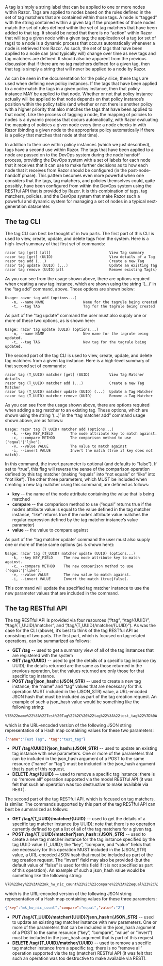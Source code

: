 A tag is simply a string label that can be applied to one or more nodes within Razor.  Tags are applied to nodes based on the rules defined in the set of tag matchers that are contained within those tags.  A node is “tagged” with the string contained within a given tag if the properties of those nodes match the set of rules defined within the set of tag matchers that have been added to that tag.  It should be noted that there is no “action” within Razor that will tag a given node with a given tag; the application of a tag (or set of tags) to a node is a dynamic process that occurs automatically whenever a node is retrieved from Razor.  As such, the set of tags that have been applied to a node can (and typically will) change over time as new tags and tag matchers are defined.  It should also be apparent from the previous discussion that if there are no tag matchers defined for a given tag, then that tag is simply a string that will never be applied to a node by Razor.

As can be seen in the documentation for the policy slice, these tags are used when defining new policy instances.  If the tags that have been applied to a node match the tags in a given policy instance, then that policy instance MAY be applied to that node.  Whether or not that policy instance actually will be applied to that node depends on that policy instance’s position within the policy table (and whether or not there is another policy with a higher priority that also matches the tags that have been applied to that node).  Like the process of tagging a node, the mapping of policies to nodes is a dynamic process that occurs automatically, with Razor evaluating the mapping of policies a given node every time a node checks in with Razor (binding a given node to the appropriate policy automatically if there is a policy that matches that node at that time).

In addition to their use within policy instances (which we just described), tags have a second use within Razor.  The tags that have been applied to a node are passed on to the DevOps system during the node handoff process, providing the DevOps system with a set of labels for each node that it receives that it can use to make further decisions as to how each node that it receives from Razor should be configured (in the post-node-handoff phase).  This pattern becomes even more powerful when one considers that the tags, tag matchers, and policies themselves could, quite possibly, have been configured from within the DevOps system using the RESTful API that is provided by Razor.  It is this combination of tags, tag matchers, policies, and the DevOps system that make Razor such a powerful and dynamic system for managing a set of nodes in a typical next-generation datacenter.

## The tag CLI

The tag CLI can best be thought of in two parts.  The first part of this CLI is used to view, create, update, and delete tags from the system.  Here is a high-level summary of that first set of commands:
```
razor tag [get] [all]                           View Tag summary
razor tag [get] (UUID)                          View details of a Tag
razor tag add (...)                             Create a new Tag
razor tag update (UUID) (...)                   Update an existing Tag
razor tag remove (UUID)|all                     Remove existing Tag(s)
```
As you can see from the usage shown above, there are options required when creating a new tag instance, which are shown using the string ‘(...)’ in the “tag add” command, above.  Those options are shown below:
```
Usage: razor tag add (options...)
   -n, --name NAME                  Name for the tagrule being created
   -t, --tag TAG                    Tag for the tagrule being created
```
As part of the “tag update” command the user must also supply one or more of these two options, as is shown here:
```
Usage: razor tag update (UUID) (options...)
   -n, --name NAME                  New name for the tagrule being updated.
   -t, --tag TAG                    New tag for the tagrule being updated.
```
The second part of the tag CLI is used to view, create, update, and delete tag matchers from a given tag instance.  Here is a high-level summary of that second set of commands:
```
razor tag (T_UUID) matcher [get] (UUID)         View Tag Matcher details
razor tag (T_UUID) matcher add (...)            Create a new Tag Matcher
razor tag (T_UUID) matcher update (UUID) (...)  Update a Tag Matcher
razor tag (T_UUID) matcher remove (UUID)        Remove a Tag Matcher
```
As you can see from the usage shown above, there are options required when adding a tag matcher to an existing tag.  These options, which are shown using the string ‘(...)’ in the “tag matcher add” command usage shown above, are as follows:
```
Usage: razor tag (T_UUID) matcher add (options...)
   -k, --key KEY_FIELD        The node attribute key to match against.
   -c, --compare METHOD       The comparison method to use ('equal'|'like').
   -v, --value VALUE          The value to match against
   -i, --invert VALUE         Invert the match (true if key does not match).
```
In this command, the invert parameter is optional (and defaults to “false”).  If set to “true”, this flag will reverse the sense of the comparison operation defined by this tag matcher (making “equals” into “not equals” or “like” into “not like”).  The other three parameters, which MUST be included when creating a new tag matcher using this command, are defined as follows:

* **key** --  the name of the node attribute containing the value that is being matched
* **compare** -- the comparison method to use (“equal” returns true if the node’s attribute value is equal to the value defined in the tag matcher instance, “like” returns true if the node’s attribute value matches the regular expression defined by the tag matcher instance’s value parameter)
* **value** -- the value to compare against

As part of the “tag matcher update” command the user must also supply one or more of these same options (as is shown here):
```
Usage: razor tag (T_UUID) matcher update (UUID) (options...)
   -k, --key KEY_FIELD     The new node attribute key to match against.
   -c, --compare METHOD    The new comparison method to use ('equal'|'like').
   -v, --value VALUE       The new value to match against.
   -i, --invert VALUE      Invert the match (true|false).
```
This command will update the specified tag matcher instance to use the new parameter values that are included in the command.

## The tag RESTful API

The tag RESTful API is provided via four resources (“/tag”, “/tag/{UUID}”, “/tag/{T_UUID}/matcher”, and “/tag/{T_UUID}/matcher/{UUID}”).  As was the case for the CLI (above), it’s best to think of the tag RESTful API as consisting of two parts.  The first part, which is focused on tag-related operations, can be summarized as follows:

* **GET /tag** -- used to get a summary view of all of the tag instances that are registered with the system
* **GET /tag/{UUID}** -- used to get the details of a specific tag instance (by UUID); the details returned are the same as those returned in the previous operation, but the values returned are only those for that specific tag instance.
* **POST /tag?json_hash=(JSON_STR)** -- used to create a new tag instance; the “name” and “tag” values that are necessary for this operation MUST included in the (JSON_STR) value, a URL-encoded JSON hash that must be included as part of the tag creation request.  An example of such a json_hash value would be something like the following string:
```html
%7B%22name%22%3A%22Test%20Tag%22%2C%20%22tag%22%3A%22test_tag%22%7D%0A
```
which is the URL-encoded version of the following JSON string representation of a Hash map containing values for these two parameters:
```json
{"name":"Test Tag", "tag":"test_tag"}
```
* **PUT /tag/{UUID}?json_hash=(JSON_STR)** -- used to update an existing tag instance with new parameters.  One or more of the parameters that can be included in the json_hash argument of a POST to the same resource (“name” or “tag”) must be included in the json_hash argument that is part of this request.
* **DELETE /tag/{UUID}** -- used to remove a specific tag instance; there is no “remove all” operation supported via the model RESTful API (it was felt that such an operation was too destructive to make available via REST).

The second part of the tag RESTful  API, which is focused on tag matchers, is similar.  The commands supported by this part of the tag RESTful API can best be summarized as follows:

* **GET /tag/{T_UUID}/matcher/{UUID}** -- used to get the details of a specific tag matcher instance (by UUID); note that there is no operation currently defined to get a list of all of the tag matchers for a given tag.
* **POST /tag/{T_UUID}/matcher?json_hash=(JSON_STR)** -- used to create a new tag matcher instance for the tag instance specified by the tag UUID value {T_UUID}; the “key”, “compare, and “value” fields that are necessary for this operation MUST included in the (JSON_STR) value, a URL-encoded JSON hash that must be included as part of the tag creation request.  The “invert” field may also be provided (but the default value of “false” is used for this field if it is not specified as part of this operation).  An example of such a json_hash value would be something like the following string:
```html
%7B%22key%22%3A%22mk_hw_nic_count%22%2C%22compare%22%3A%22equal%22%2C%22value%22%3A%222%22%7D%0A
```
which is the URL-encoded version of the following JSON string representation of a Hash map containing values for these three parameters:
```json
{"key":"mk_hw_nic_count","compare":"equal","value":"2"}
```
* **PUT /tag/{T_UUID}/matcher/{UUID}?json_hash=(JSON_STR)** -- used to update an existing tag matcher instance with new parameters.  One or more of the parameters that can be included in the json_hash argument of a POST to the same resource (“key”, “compare”, “value” or “invert”) must be included in the json_hash argument that is part of this request.
* **DELETE /tag/{T_UUID}/matcher/{UUID}** -- used to remove a specific tag matcher instance from a specific tag; there is no “remove all” operation supported via the tag (matcher) RESTful API (it was felt that such an operation was too destructive to make available via REST).